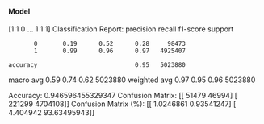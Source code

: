 #### Model
[1 1 0 ... 1 1 1]
Classification Report:
              precision    recall  f1-score   support

           0       0.19      0.52      0.28     98473
           1       0.99      0.96      0.97   4925407

    accuracy                           0.95   5023880
   macro avg       0.59      0.74      0.62   5023880
weighted avg       0.97      0.95      0.96   5023880

Accuracy: 0.946596455329347
Confusion Matrix:
[[  51479   46994]
 [ 221299 4704108]]
Confusion Matrix (%):
[[ 1.0246861   0.93541247]
 [ 4.404942   93.63495943]]
